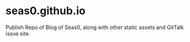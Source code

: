 # seas0.github.io
Publish Repo of Blog of Seas0, along with other static assets and GitTalk issue site.
